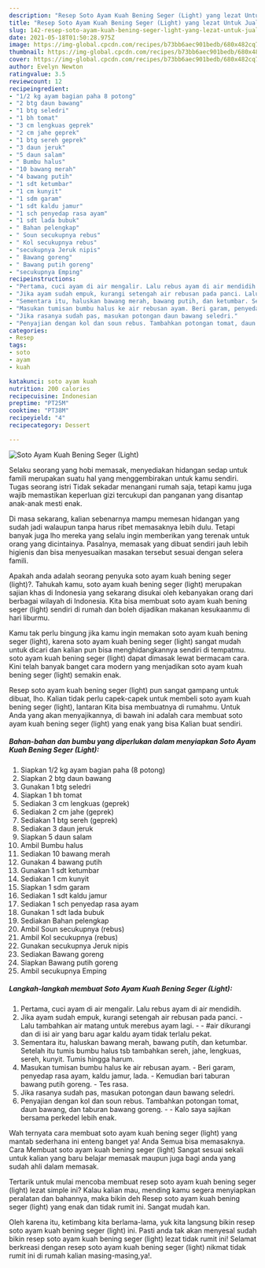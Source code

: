 ```yaml
---
description: "Resep Soto Ayam Kuah Bening Seger (Light) yang lezat Untuk Jualan"
title: "Resep Soto Ayam Kuah Bening Seger (Light) yang lezat Untuk Jualan"
slug: 142-resep-soto-ayam-kuah-bening-seger-light-yang-lezat-untuk-jualan
date: 2021-05-18T01:50:28.975Z
image: https://img-global.cpcdn.com/recipes/b73bb6aec901bedb/680x482cq70/soto-ayam-kuah-bening-seger-light-foto-resep-utama.jpg
thumbnail: https://img-global.cpcdn.com/recipes/b73bb6aec901bedb/680x482cq70/soto-ayam-kuah-bening-seger-light-foto-resep-utama.jpg
cover: https://img-global.cpcdn.com/recipes/b73bb6aec901bedb/680x482cq70/soto-ayam-kuah-bening-seger-light-foto-resep-utama.jpg
author: Evelyn Newton
ratingvalue: 3.5
reviewcount: 12
recipeingredient:
- "1/2 kg ayam bagian paha 8 potong"
- "2 btg daun bawang"
- "1 btg seledri"
- "1 bh tomat"
- "3 cm lengkuas geprek"
- "2 cm jahe geprek"
- "1 btg sereh geprek"
- "3 daun jeruk"
- "5 daun salam"
- " Bumbu halus"
- "10 bawang merah"
- "4 bawang putih"
- "1 sdt ketumbar"
- "1 cm kunyit"
- "1 sdm garam"
- "1 sdt kaldu jamur"
- "1 sch penyedap rasa ayam"
- "1 sdt lada bubuk"
- " Bahan pelengkap"
- " Soun secukupnya rebus"
- " Kol secukupnya rebus"
- "secukupnya Jeruk nipis"
- " Bawang goreng"
- " Bawang putih goreng"
- "secukupnya Emping"
recipeinstructions:
- "Pertama, cuci ayam di air mengalir. Lalu rebus ayam di air mendidih."
- "Jika ayam sudah empuk, kurangi setengah air rebusan pada panci. Lalu tambahkan air matang untuk merebus ayam lagi.  #air dikurangi dan di isi air yang baru agar kaldu ayam tidak terlalu pekat."
- "Sementara itu, haluskan bawang merah, bawang putih, dan ketumbar. Setelah itu tumis bumbu halus tsb tambahkan sereh, jahe, lengkuas, sereh, kunyit. Tumis hingga harum."
- "Masukan tumisan bumbu halus ke air rebusan ayam. Beri garam, penyedap rasa ayam, kaldu jamur, lada. Kemudian bari taburan bawang putih goreng. Tes rasa."
- "Jika rasanya sudah pas, masukan potongan daun bawang seledri."
- "Penyajian dengan kol dan soun rebus. Tambahkan potongan tomat, daun bawang, dan taburan bawang goreng.  Kalo saya sajikan bersama perkedel lebih enak."
categories:
- Resep
tags:
- soto
- ayam
- kuah

katakunci: soto ayam kuah 
nutrition: 200 calories
recipecuisine: Indonesian
preptime: "PT25M"
cooktime: "PT38M"
recipeyield: "4"
recipecategory: Dessert

---
```



![Soto Ayam Kuah Bening Seger (Light)](https://img-global.cpcdn.com/recipes/b73bb6aec901bedb/680x482cq70/soto-ayam-kuah-bening-seger-light-foto-resep-utama.jpg)

Selaku seorang yang hobi memasak, menyediakan hidangan sedap untuk famili merupakan suatu hal yang menggembirakan untuk kamu sendiri. Tugas seorang istri Tidak sekadar menangani rumah saja, tetapi kamu juga wajib memastikan keperluan gizi tercukupi dan panganan yang disantap anak-anak mesti enak.

Di masa  sekarang, kalian sebenarnya mampu memesan hidangan yang sudah jadi walaupun tanpa harus ribet memasaknya lebih dulu. Tetapi banyak juga lho mereka yang selalu ingin memberikan yang terenak untuk orang yang dicintainya. Pasalnya, memasak yang dibuat sendiri jauh lebih higienis dan bisa menyesuaikan masakan tersebut sesuai dengan selera famili. 



Apakah anda adalah seorang penyuka soto ayam kuah bening seger (light)?. Tahukah kamu, soto ayam kuah bening seger (light) merupakan sajian khas di Indonesia yang sekarang disukai oleh kebanyakan orang dari berbagai wilayah di Indonesia. Kita bisa membuat soto ayam kuah bening seger (light) sendiri di rumah dan boleh dijadikan makanan kesukaanmu di hari liburmu.

Kamu tak perlu bingung jika kamu ingin memakan soto ayam kuah bening seger (light), karena soto ayam kuah bening seger (light) sangat mudah untuk dicari dan kalian pun bisa menghidangkannya sendiri di tempatmu. soto ayam kuah bening seger (light) dapat dimasak lewat bermacam cara. Kini telah banyak banget cara modern yang menjadikan soto ayam kuah bening seger (light) semakin enak.

Resep soto ayam kuah bening seger (light) pun sangat gampang untuk dibuat, lho. Kalian tidak perlu capek-capek untuk membeli soto ayam kuah bening seger (light), lantaran Kita bisa membuatnya di rumahmu. Untuk Anda yang akan menyajikannya, di bawah ini adalah cara membuat soto ayam kuah bening seger (light) yang enak yang bisa Kalian buat sendiri.

<!--inarticleads1-->

##### Bahan-bahan dan bumbu yang diperlukan dalam menyiapkan Soto Ayam Kuah Bening Seger (Light):

1. Siapkan 1/2 kg ayam bagian paha (8 potong)
1. Siapkan 2 btg daun bawang
1. Gunakan 1 btg seledri
1. Siapkan 1 bh tomat
1. Sediakan 3 cm lengkuas (geprek)
1. Sediakan 2 cm jahe (geprek)
1. Sediakan 1 btg sereh (geprek)
1. Sediakan 3 daun jeruk
1. Siapkan 5 daun salam
1. Ambil  Bumbu halus
1. Sediakan 10 bawang merah
1. Gunakan 4 bawang putih
1. Gunakan 1 sdt ketumbar
1. Sediakan 1 cm kunyit
1. Siapkan 1 sdm garam
1. Sediakan 1 sdt kaldu jamur
1. Sediakan 1 sch penyedap rasa ayam
1. Gunakan 1 sdt lada bubuk
1. Sediakan  Bahan pelengkap
1. Ambil  Soun secukupnya (rebus)
1. Ambil  Kol secukupnya (rebus)
1. Gunakan secukupnya Jeruk nipis
1. Sediakan  Bawang goreng
1. Siapkan  Bawang putih goreng
1. Ambil secukupnya Emping




<!--inarticleads2-->

##### Langkah-langkah membuat Soto Ayam Kuah Bening Seger (Light):

1. Pertama, cuci ayam di air mengalir. Lalu rebus ayam di air mendidih.
1. Jika ayam sudah empuk, kurangi setengah air rebusan pada panci. - Lalu tambahkan air matang untuk merebus ayam lagi. -  - #air dikurangi dan di isi air yang baru agar kaldu ayam tidak terlalu pekat.
1. Sementara itu, haluskan bawang merah, bawang putih, dan ketumbar. Setelah itu tumis bumbu halus tsb tambahkan sereh, jahe, lengkuas, sereh, kunyit. Tumis hingga harum.
1. Masukan tumisan bumbu halus ke air rebusan ayam. - Beri garam, penyedap rasa ayam, kaldu jamur, lada. - Kemudian bari taburan bawang putih goreng. - Tes rasa.
1. Jika rasanya sudah pas, masukan potongan daun bawang seledri.
1. Penyajian dengan kol dan soun rebus. Tambahkan potongan tomat, daun bawang, dan taburan bawang goreng. -  - Kalo saya sajikan bersama perkedel lebih enak.




Wah ternyata cara membuat soto ayam kuah bening seger (light) yang mantab sederhana ini enteng banget ya! Anda Semua bisa memasaknya. Cara Membuat soto ayam kuah bening seger (light) Sangat sesuai sekali untuk kalian yang baru belajar memasak maupun juga bagi anda yang sudah ahli dalam memasak.

Tertarik untuk mulai mencoba membuat resep soto ayam kuah bening seger (light) lezat simple ini? Kalau kalian mau, mending kamu segera menyiapkan peralatan dan bahannya, maka bikin deh Resep soto ayam kuah bening seger (light) yang enak dan tidak rumit ini. Sangat mudah kan. 

Oleh karena itu, ketimbang kita berlama-lama, yuk kita langsung bikin resep soto ayam kuah bening seger (light) ini. Pasti anda tak akan menyesal sudah bikin resep soto ayam kuah bening seger (light) lezat tidak rumit ini! Selamat berkreasi dengan resep soto ayam kuah bening seger (light) nikmat tidak rumit ini di rumah kalian masing-masing,ya!.

